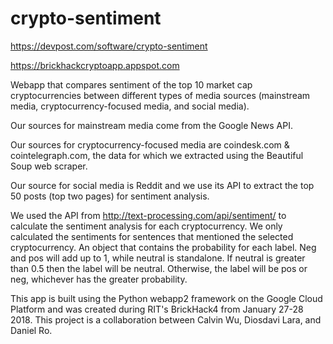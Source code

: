 # crypto-sentiment

https://devpost.com/software/crypto-sentiment

https://brickhackcryptoapp.appspot.com

Webapp that compares sentiment of the top 10 market cap cryptocurrencies between different types of media sources (mainstream media, cryptocurrency-focused media, and social media).

Our sources for mainstream media come from the Google News API. 

Our sources for cryptocurrency-focused media are coindesk.com & cointelegraph.com, the data for which we extracted using the Beautiful Soup web scraper. 

Our source for social media is Reddit and we use its API to extract the top 50 posts (top two pages) for sentiment analysis.

We used the API from http://text-processing.com/api/sentiment/ to calculate the sentiment analysis for each cryptocurrency. We only calculated the sentiments for sentences that mentioned the selected cryptocurrency. An object that contains the probability for each label. Neg and pos will add up to 1, while neutral is standalone. If neutral is greater than 0.5 then the label will be neutral. Otherwise, the label will be pos or neg, whichever has the greater probability.
 

This app is built using the Python webapp2 framework on the Google Cloud Platform and was created during RIT's BrickHack4 from January 27-28 2018.
This project is a collaboration between Calvin Wu, Diosdavi Lara, and Daniel Ro.
